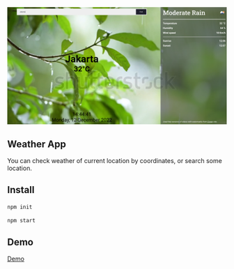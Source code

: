 <img src="src/assets/WeatherApp.png" alt="Water App" />

## Weather App
You can check weather of current location by coordinates, or search some location.

## Install

```sh
npm init
```

```sh
npm start
```

## Demo
<a href="https://soltonanna.github.io/weather/" target="_blank"> Demo </a>
